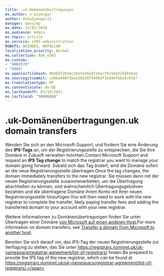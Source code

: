 ```yaml
---
title: .uk-Domänenübertragungen
ms.author: v-aiyengar
author: AshaIyengar21
manager: dansimp
ms.date: 12/05/2020
ms.audience: Admin
ms.topic: article
ms.service: o365-administration
ROBOTS: NOINDEX, NOFOLLOW
localization_priority: Normal
ms.collection: Adm_O365
ms.custom:
- "9002570"
- "6969"
ms.openlocfilehash: 9b08d72834c1bbfd46e9724ecf9c564325493ba5
ms.sourcegitcommit: c08bed4071baa3bb5879496df3ed44fb828c8367
ms.translationtype: MT
ms.contentlocale: de-DE
ms.lasthandoff: 03/19/2021
ms.locfileid: "50896650"
---
```

# <a name="uk-domain-transfers"></a><span data-ttu-id="8eb8a-102">.uk-Domänenübertragungen</span><span class="sxs-lookup"><span data-stu-id="8eb8a-102">.uk domain transfers</span></span>

<span data-ttu-id="8eb8a-103">Wenden Sie sich an den Microsoft-Support, und fordern Sie eine Änderung des **IPS-Tags** an, um der Registrierungsstelle zu entsprechen, die Sie Ihre Domäne in Zukunft verwalten möchten.</span><span class="sxs-lookup"><span data-stu-id="8eb8a-103">Contact Microsoft Support and request an **IPS Tag change** to match the registrar you want to manage your domain going forward.</span></span> <span data-ttu-id="8eb8a-104">Sobald sich das Tag ändert, wird die Domäne sofort an die neue Registrierungsstelle übertragen.</span><span class="sxs-lookup"><span data-stu-id="8eb8a-104">Once the tag changes, the domain immediately transfers to the new registrar.</span></span> <span data-ttu-id="8eb8a-105">Sie müssen dann mit der neuen Registrierungsstelle zusammenarbeiten, um die Übertragung abschließen zu können, und wahrscheinlich Übertragungsgebühren bezahlen und die übertragene Domäne ihrem Konto mit Ihrer neuen Registrierungsstelle hinzufügen.</span><span class="sxs-lookup"><span data-stu-id="8eb8a-105">You will then need to work with the new registrar to complete the transfer, likely paying transfer fees and adding the transferred domain to your account with your new registrar.</span></span>

<span data-ttu-id="8eb8a-106">Weitere Informationen zu Domänenübertragungen finden Sie unter Übertragen einer Domäne [von Microsoft auf einen anderen Host.](https://docs.microsoft.com/microsoft-365/admin/get-help-with-domains/transfer-a-domain-from-microsoft-to-another-host?view=o365-worldwide)</span><span class="sxs-lookup"><span data-stu-id="8eb8a-106">For more information on domain transfers, see [Transfer a domain from Microsoft to another host](https://docs.microsoft.com/microsoft-365/admin/get-help-with-domains/transfer-a-domain-from-microsoft-to-another-host?view=o365-worldwide).</span></span>

<span data-ttu-id="8eb8a-107">Bereiten Sie sich darauf vor, das IPS-Tag der neuen Registrierungsstelle zur Verfügung zu stellen, das Sie unter https://registrars.nominet.uk/uk-namespace/registrar-agreement/list-of-registrars/ finden.</span><span class="sxs-lookup"><span data-stu-id="8eb8a-107">Be prepared to provide the IPS tag of the new registrar, which can be found at https://registrars.nominet.uk/uk-namespace/registrar-agreement/list-of-registrars/.</span></span>
